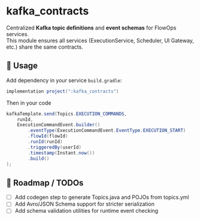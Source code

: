# kafka_contracts

Centralized **Kafka topic definitions** and **event schemas** for FlowOps services.  
This module ensures all services (ExecutionService, Scheduler, UI Gateway, etc.) share the same contracts.


## 🔄 Usage
Add dependency in your service `build.gradle`:

```gradle
implementation project(":kafka_contracts")
```

Then in your code
```java
kafkaTemplate.send(Topics.EXECUTION_COMMANDS,
    runId,
    ExecutionCommandEvent.builder()
        .eventType(ExecutionCommandEvent.EventType.EXECUTION_START)
        .flowId(flowId)
        .runId(runId)
        .triggeredBy(userId)
        .timestamp(Instant.now())
        .build()
);
```

## 🚀 Roadmap / TODOs
- [ ] Add codegen step to generate Topics.java and POJOs from topics.yml
- [ ] Add Avro/JSON Schema support for stricter serialization
- [ ] Add schema validation utilities for runtime event checking
